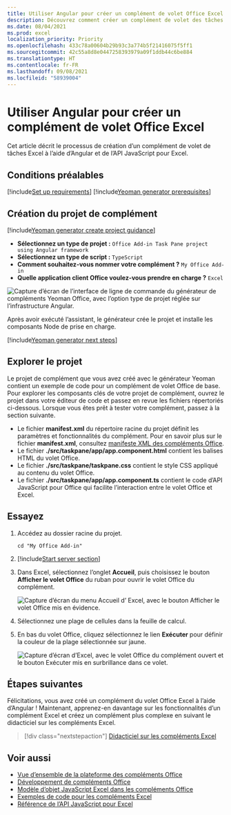```yaml
---
title: Utiliser Angular pour créer un complément de volet Office Excel
description: Découvrez comment créer un complément de volet des tâches Excel simple à l’aide de l’API JavaScript et d’Angular pour Office.
ms.date: 08/04/2021
ms.prod: excel
localization_priority: Priority
ms.openlocfilehash: 433c78a00604b29b93c3a774b5f21416075f5ff1
ms.sourcegitcommit: 42c55a8d8e0447258393979a09f1ddb44c6be884
ms.translationtype: HT
ms.contentlocale: fr-FR
ms.lasthandoff: 09/08/2021
ms.locfileid: "58939004"
---
```

# <a name="use-angular-to-build-an-excel-task-pane-add-in"></a>Utiliser Angular pour créer un complément de volet Office Excel

Cet article décrit le processus de création d’un complément de volet de tâches Excel à l’aide d’Angular et de l’API JavaScript pour Excel.

## <a name="prerequisites"></a>Conditions préalables

[!include[Set up requirements](../includes/set-up-dev-environment-beforehand.md)]
[!include[Yeoman generator prerequisites](../includes/quickstart-yo-prerequisites.md)]

## <a name="create-the-add-in-project"></a>Création du projet de complément

[!include[Yeoman generator create project guidance](../includes/yo-office-command-guidance.md)]

- **Sélectionnez un type de projet :** `Office Add-in Task Pane project using Angular framework`
- **Sélectionnez un type de script :** `TypeScript`
- **Comment souhaitez-vous nommer votre complément ?** `My Office Add-in`
- **Quelle application client Office voulez-vous prendre en charge ?** `Excel`

![Capture d’écran de l’interface de ligne de commande du générateur de compléments Yeoman Office, avec l’option type de projet réglée sur l’infrastructure Angular.](../images/yo-office-excel-angular-2.png)

Après avoir exécuté l’assistant, le générateur crée le projet et installe les composants Node de prise en charge.

[!include[Yeoman generator next steps](../includes/yo-office-next-steps.md)]

## <a name="explore-the-project"></a>Explorer le projet

Le projet de complément que vous avez créé avec le générateur Yeoman contient un exemple de code pour un complément de volet Office de base. Pour explorer les composants clés de votre projet de complément, ouvrez le projet dans votre éditeur de code et passez en revue les fichiers répertoriés ci-dessous. Lorsque vous êtes prêt à tester votre complément, passez à la section suivante.

- Le fichier **manifest.xml** du répertoire racine du projet définit les paramètres et fonctionnalités du complément. Pour en savoir plus sur le fichier **manifest.xml**, consultez [manifeste XML des compléments Office](../develop/add-in-manifests.md).
- Le fichier **./src/taskpane/app/app.component.html** contient les balises HTML du volet Office.
- Le fichier **./src/taskpane/taskpane.css** contient le style CSS appliqué au contenu du volet Office.
- Le fichier **./src/taskpane/app/app.component.ts** contient le code d’API JavaScript pour Office qui facilite l’interaction entre le volet Office et Excel.

## <a name="try-it-out"></a>Essayez

1. Accédez au dossier racine du projet.

    ```command&nbsp;line
    cd "My Office Add-in"
    ```

1. [!include[Start server section](../includes/quickstart-yo-start-server-excel.md)]

1. Dans Excel, sélectionnez l’onglet **Accueil**, puis choisissez le bouton **Afficher le volet Office** du ruban pour ouvrir le volet Office du complément.

    ![Capture d’écran du menu Accueil d’ Excel, avec le bouton Afficher le volet Office mis en évidence.](../images/excel-quickstart-addin-3b.png)

1. Sélectionnez une plage de cellules dans la feuille de calcul.

1. En bas du volet Office, cliquez sélectionnez le lien **Exécuter** pour définir la couleur de la plage sélectionnée sur jaune.

    ![Capture d’écran d’Excel, avec le volet Office du complément ouvert et le bouton Exécuter mis en surbrillance dans ce volet.](../images/excel-quickstart-addin-3c.png)

## <a name="next-steps"></a>Étapes suivantes

Félicitations, vous avez créé un complément du volet Office Excel à l’aide d’Angular ! Maintenant, apprenez-en davantage sur les fonctionnalités d’un complément Excel et créez un complément plus complexe en suivant le didacticiel sur les compléments Excel.

> [!div class="nextstepaction"]
> [Didacticiel sur les compléments Excel](../tutorials/excel-tutorial.md)

## <a name="see-also"></a>Voir aussi

- [Vue d’ensemble de la plateforme des compléments Office](../overview/office-add-ins.md)
- [Développement de compléments Office](../develop/develop-overview.md)
- [Modèle d’objet JavaScript Excel dans les compléments Office](../excel/excel-add-ins-core-concepts.md)
- [Exemples de code pour les compléments Excel](https://developer.microsoft.com/office/gallery/?filterBy=Samples,Excel)
- [Référence de l’API JavaScript pour Excel](../reference/overview/excel-add-ins-reference-overview.md)
